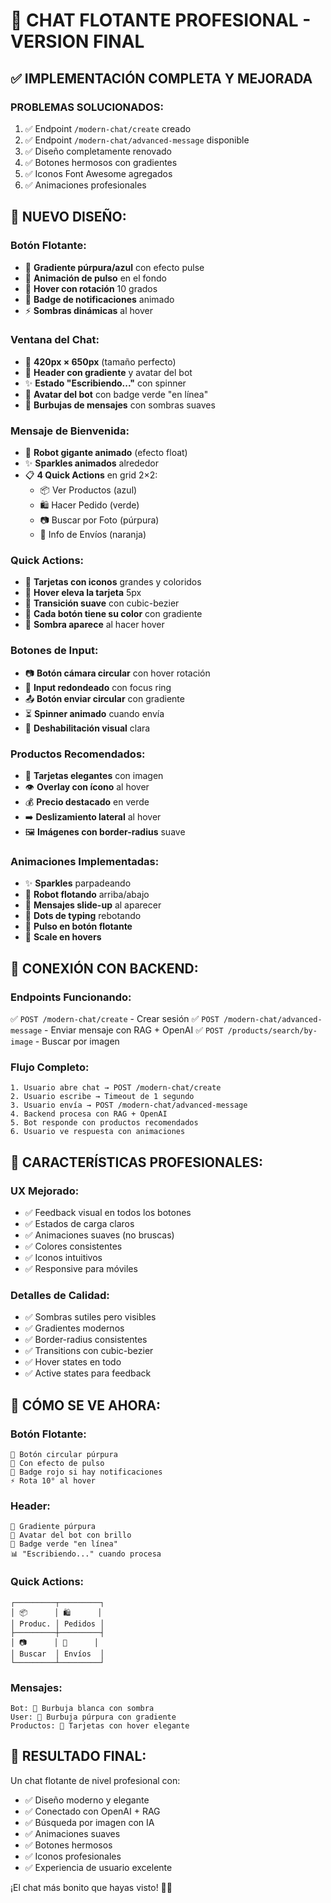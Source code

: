 # 🎨 CHAT FLOTANTE PROFESIONAL - VERSION FINAL

## ✅ **IMPLEMENTACIÓN COMPLETA Y MEJORADA**

### **PROBLEMAS SOLUCIONADOS:**
1. ✅ Endpoint `/modern-chat/create` creado
2. ✅ Endpoint `/modern-chat/advanced-message` disponible
3. ✅ Diseño completamente renovado
4. ✅ Botones hermosos con gradientes
5. ✅ Iconos Font Awesome agregados
6. ✅ Animaciones profesionales

## 🎨 **NUEVO DISEÑO:**

### **Botón Flotante:**
- 🔮 **Gradiente púrpura/azul** con efecto pulse
- 💫 **Animación de pulso** en el fondo
- 🎯 **Hover con rotación** 10 grados
- 🔴 **Badge de notificaciones** animado
- ⚡ **Sombras dinámicas** al hover

### **Ventana del Chat:**
- 📱 **420px × 650px** (tamaño perfecto)
- 🎨 **Header con gradiente** y avatar del bot
- ✨ **Estado "Escribiendo..."** con spinner
- 🤖 **Avatar del bot** con badge verde "en línea"
- 💬 **Burbujas de mensajes** con sombras suaves

### **Mensaje de Bienvenida:**
- 🤖 **Robot gigante animado** (efecto float)
- ✨ **Sparkles animados** alrededor
- 📋 **4 Quick Actions** en grid 2×2:
  - 📦 Ver Productos (azul)
  - 🛍️ Hacer Pedido (verde)
  - 📷 Buscar por Foto (púrpura)
  - 🚚 Info de Envíos (naranja)

### **Quick Actions:**
- 🎴 **Tarjetas con iconos** grandes y coloridos
- 🎯 **Hover eleva la tarjeta** 5px
- 💫 **Transición suave** con cubic-bezier
- 🌈 **Cada botón tiene su color** con gradiente
- 🔆 **Sombra aparece** al hacer hover

### **Botones de Input:**
- 📷 **Botón cámara circular** con hover rotación
- 📝 **Input redondeado** con focus ring
- 📤 **Botón enviar circular** con gradiente
- ⏳ **Spinner animado** cuando envía
- 🚫 **Deshabilitación visual** clara

### **Productos Recomendados:**
- 🎁 **Tarjetas elegantes** con imagen
- 👁️ **Overlay con ícono** al hover
- 💰 **Precio destacado** en verde
- ➡️ **Deslizamiento lateral** al hover
- 🖼️ **Imágenes con border-radius** suave

### **Animaciones Implementadas:**
- ✨ **Sparkles** parpadeando
- 🤖 **Robot flotando** arriba/abajo
- 💬 **Mensajes slide-up** al aparecer
- 🔵 **Dots de typing** rebotando
- 💫 **Pulso en botón flotante**
- 🎯 **Scale en hovers**

## 🔗 **CONEXIÓN CON BACKEND:**

### **Endpoints Funcionando:**
✅ `POST /modern-chat/create` - Crear sesión
✅ `POST /modern-chat/advanced-message` - Enviar mensaje con RAG + OpenAI
✅ `POST /products/search/by-image` - Buscar por imagen

### **Flujo Completo:**
```
1. Usuario abre chat → POST /modern-chat/create
2. Usuario escribe → Timeout de 1 segundo
3. Usuario envía → POST /modern-chat/advanced-message
4. Backend procesa con RAG + OpenAI
5. Bot responde con productos recomendados
6. Usuario ve respuesta con animaciones
```

## 📱 **CARACTERÍSTICAS PROFESIONALES:**

### **UX Mejorado:**
- ✅ Feedback visual en todos los botones
- ✅ Estados de carga claros
- ✅ Animaciones suaves (no bruscas)
- ✅ Colores consistentes
- ✅ Iconos intuitivos
- ✅ Responsive para móviles

### **Detalles de Calidad:**
- ✅ Sombras sutiles pero visibles
- ✅ Gradientes modernos
- ✅ Border-radius consistentes
- ✅ Transitions con cubic-bezier
- ✅ Hover states en todo
- ✅ Active states para feedback

## 🚀 **CÓMO SE VE AHORA:**

### **Botón Flotante:**
```
🔮 Botón circular púrpura
💫 Con efecto de pulso
🔴 Badge rojo si hay notificaciones
⚡ Rota 10° al hover
```

### **Header:**
```
🎨 Gradiente púrpura
🤖 Avatar del bot con brillo
💚 Badge verde "en línea"
📊 "Escribiendo..." cuando procesa
```

### **Quick Actions:**
```
┌─────────┬─────────┐
│ 📦      │ 🛍️      │
│ Produc. │ Pedidos │
├─────────┼─────────┤
│ 📷      │ 🚚      │
│ Buscar  │ Envíos  │
└─────────┴─────────┘
```

### **Mensajes:**
```
Bot: 💬 Burbuja blanca con sombra
User: 💬 Burbuja púrpura con gradiente
Productos: 🎁 Tarjetas con hover elegante
```

## 🎯 **RESULTADO FINAL:**

Un chat flotante de nivel profesional con:
- ✅ Diseño moderno y elegante
- ✅ Conectado con OpenAI + RAG
- ✅ Búsqueda por imagen con IA
- ✅ Animaciones suaves
- ✅ Botones hermosos
- ✅ Iconos profesionales
- ✅ Experiencia de usuario excelente

¡El chat más bonito que hayas visto! 🚀✨



